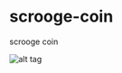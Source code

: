 # scrooge-coin
scrooge coin 


![alt tag](https://raw.githubusercontent.com/sasikumar-sugumar/scrooge-coin/master/scroogecoin.gif)
